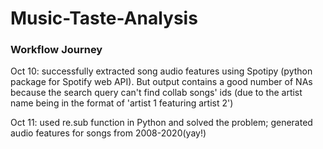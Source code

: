 # Music-Taste-Analysis

### Workflow Journey 
Oct 10: successfully extracted song audio features using Spotipy (python package for Spotify web API). But output contains a good number of NAs because the search
query can't find collab songs' ids (due to the artist name being in the format of 'artist 1 featuring artist 2')

Oct 11: used re.sub function in Python and solved the problem; generated audio features for songs from 2008-2020(yay!)
